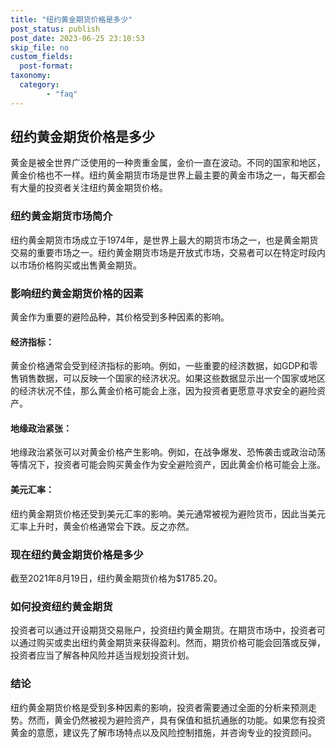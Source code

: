 ```yaml
---
title: "纽约黄金期货价格是多少"
post_status: publish
post_date: 2023-06-25 23:10:53
skip_file: no
custom_fields: 
  post-format: 
taxonomy:
  category:
        - "faq"
---
```


## 纽约黄金期货价格是多少

黄金是被全世界广泛使用的一种贵重金属，金价一直在波动。不同的国家和地区，黄金价格也不一样。纽约黄金期货市场是世界上最主要的黄金市场之一，每天都会有大量的投资者关注纽约黄金期货价格。

### 纽约黄金期货市场简介

纽约黄金期货市场成立于1974年，是世界上最大的期货市场之一，也是黄金期货交易的重要市场之一。纽约黄金期货市场是开放式市场，交易者可以在特定时段内以市场价格购买或出售黄金期货。

### 影响纽约黄金期货价格的因素

黄金作为重要的避险品种，其价格受到多种因素的影响。

#### 经济指标：

黄金价格通常会受到经济指标的影响。例如，一些重要的经济数据，如GDP和零售销售数据，可以反映一个国家的经济状况。如果这些数据显示出一个国家或地区的经济状况不佳，那么黄金价格可能会上涨，因为投资者更愿意寻求安全的避险资产。

#### 地缘政治紧张：

地缘政治紧张可以对黄金价格产生影响。例如，在战争爆发、恐怖袭击或政治动荡等情况下，投资者可能会购买黄金作为安全避险资产，因此黄金价格可能会上涨。

#### 美元汇率：

纽约黄金期货价格还受到美元汇率的影响。美元通常被视为避险货币，因此当美元汇率上升时，黄金价格通常会下跌。反之亦然。

### 现在纽约黄金期货价格是多少

截至2021年8月19日，纽约黄金期货价格为$1785.20。

### 如何投资纽约黄金期货

投资者可以通过开设期货交易账户，投资纽约黄金期货。在期货市场中，投资者可以通过购买或卖出纽约黄金期货来获得盈利。然而，期货价格可能会回落或反弹，投资者应当了解各种风险并适当规划投资计划。

### 结论

纽约黄金期货价格是受到多种因素的影响，投资者需要通过全面的分析来预测走势。然而，黄金仍然被视为避险资产，具有保值和抵抗通胀的功能。如果您有投资黄金的意愿，建议先了解市场特点以及风险控制措施，并咨询专业的投资顾问。
